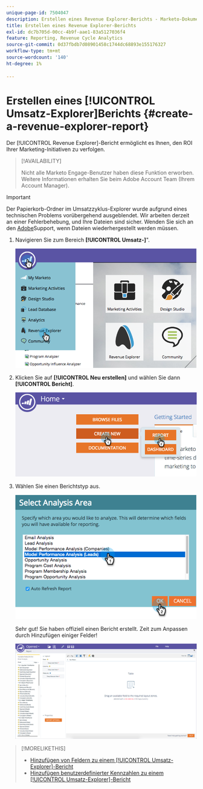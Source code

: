 ```yaml
---
unique-page-id: 7504047
description: Erstellen eines Revenue Explorer-Berichts - Marketo-Dokumente - Produktdokumentation
title: Erstellen eines Revenue Explorer-Berichts
exl-id: dc7b705d-00cc-4b9f-aae1-83a5127036f4
feature: Reporting, Revenue Cycle Analytics
source-git-commit: 0d37fbdb7d08901458c1744dc68893e155176327
workflow-type: tm+mt
source-wordcount: '140'
ht-degree: 1%

---
```


# Erstellen eines [!UICONTROL Umsatz-Explorer]Berichts {#create-a-revenue-explorer-report}

Der [!UICONTROL Revenue Explorer]-Bericht ermöglicht es Ihnen, den ROI Ihrer Marketing-Initiativen zu verfolgen.

>[!AVAILABILITY]
>
>Nicht alle Marketo Engage-Benutzer haben diese Funktion erworben. Weitere Informationen erhalten Sie beim Adobe Account Team (Ihrem Account Manager).

>[!IMPORTANT]
>
>Der Papierkorb-Ordner im Umsatzzyklus-Explorer wurde aufgrund eines technischen Problems vorübergehend ausgeblendet. Wir arbeiten derzeit an einer Fehlerbehebung, und Ihre Dateien sind sicher. Wenden Sie sich an den [Adobe](https://nation.marketo.com/t5/support/ct-p/Support)Support, wenn Dateien wiederhergestellt werden müssen.

1. Navigieren Sie zum Bereich **[!UICONTROL Umsatz-]**&quot;.

   ![](assets/image2015-3-24-13-3a24-3a56.png)

1. Klicken Sie auf **[!UICONTROL Neu erstellen]** und wählen Sie dann **[!UICONTROL Bericht]**.

   ![](assets/image2015-3-24-13-3a20-3a40.png)

1. Wählen Sie einen Berichtstyp aus.

   ![](assets/image2015-3-24-14-3a22-3a32.png)

   Sehr gut! Sie haben offiziell einen Bericht erstellt. Zeit zum Anpassen durch Hinzufügen einiger Felder!

   ![](assets/image2015-3-24-13-3a26-3a8.png)

>[!MORELIKETHIS]
>
>* [Hinzufügen von Feldern zu einem [!UICONTROL Umsatz-Explorer]-Bericht](/help/marketo/product-docs/reporting/revenue-cycle-analytics/revenue-explorer/adding-fields-to-a-revenue-explorer-report.md)
>* [Hinzufügen benutzerdefinierter Kennzahlen zu einem [!UICONTROL Umsatz-Explorer]-Bericht](/help/marketo/product-docs/reporting/revenue-cycle-analytics/revenue-explorer/adding-custom-measures-to-a-revenue-explorer-report.md)
